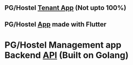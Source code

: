 ## PG/Hostel [Tenant App](https://github.com/sairahul1526/pgworldtenant) (Not upto 100%)

## PG/Hostel [App](https://github.com/sairahul1526/pgworld) made with Flutter
# PG/Hostel Management app Backend [API](https://github.com/sairahul1526/pgworld-api) (Built on Golang)
